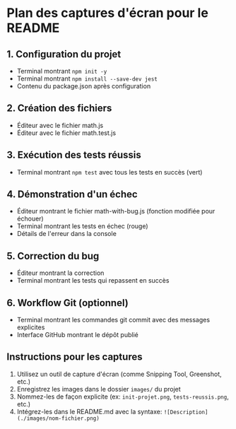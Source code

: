 # Plan des captures d'écran pour le README

## 1. Configuration du projet
- Terminal montrant `npm init -y`
- Terminal montrant `npm install --save-dev jest`
- Contenu du package.json après configuration

## 2. Création des fichiers
- Éditeur avec le fichier math.js 
- Éditeur avec le fichier math.test.js

## 3. Exécution des tests réussis
- Terminal montrant `npm test` avec tous les tests en succès (vert)

## 4. Démonstration d'un échec
- Éditeur montrant le fichier math-with-bug.js (fonction modifiée pour échouer)
- Terminal montrant les tests en échec (rouge)
- Détails de l'erreur dans la console

## 5. Correction du bug
- Éditeur montrant la correction
- Terminal montrant les tests qui repassent en succès

## 6. Workflow Git (optionnel)
- Terminal montrant les commandes git commit avec des messages explicites
- Interface GitHub montrant le dépôt publié

## Instructions pour les captures
1. Utilisez un outil de capture d'écran (comme Snipping Tool, Greenshot, etc.)
2. Enregistrez les images dans le dossier `images/` du projet
3. Nommez-les de façon explicite (ex: `init-projet.png`, `tests-reussis.png`, etc.)
4. Intégrez-les dans le README.md avec la syntaxe: `![Description](./images/nom-fichier.png)`
